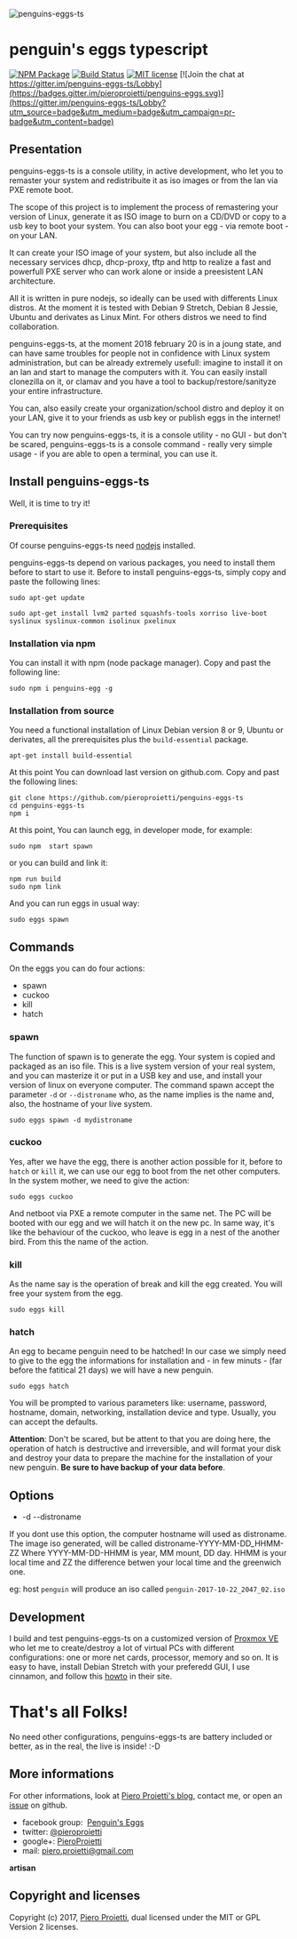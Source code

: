 
![penguins-eggs-ts](https://github.com/pieroproietti/penguins-eggs-ts/blob/master/src/assets/penguins-eggs.png?raw=true)
# penguin's eggs typescript

[![NPM Package](https://img.shields.io/npm/v/penguins-eggs.svg?style=flat)](https://npmjs.org/package/penguins-eggs-ts "View this project on npm")
[![Build Status](https://travis-ci.org/pieroproietti/penguins-eggs.svg?branch=master)](https://travis-ci.org/pieroproietti/penguins-eggs-ts)
[![MIT license](http://img.shields.io/badge/license-MIT-brightgreen.svg)](http://opensource.org/licenses/MIT)
[![Join the chat at https://gitter.im/penguins-eggs-ts/Lobby](https://badges.gitter.im/pieroproietti/penguins-eggs.svg)](https://gitter.im/penguins-eggs-ts/Lobby?utm_source=badge&utm_medium=badge&utm_campaign=pr-badge&utm_content=badge)


## Presentation
penguins-eggs-ts is a console utility, in active development, who let you to
remaster your system and redistribuite it as iso images or from the lan via PXE
remote boot.

The scope of this project is to implement the process of remastering your
version of Linux, generate it as ISO image to burn on a CD/DVD or copy to a usb
key to boot your system. You can also boot your egg - via remote boot - on your
LAN.

It can create your ISO image of your system, but also include all the necessary
services dhcp, dhcp-proxy, tftp and http to realize a fast and powerfull PXE
server who can work alone or inside a preesistent LAN architecture.

All it is written in pure nodejs, so ideally can be used with differents Linux
distros. At the moment it is tested with Debian 9 Stretch, Debian 8 Jessie,
Ubuntu and derivates as Linux Mint. For others distros we need to find
collaboration.

penguins-eggs-ts, at the moment 2018 february 20 is in a joung state, and can have
same troubles for people not in confidence with Linux system administration, but
can be already extremely usefull: imagine to install it on an lan and start to
manage the computers with it. You can easily install clonezilla on it, or clamav
and you have a tool to backup/restore/sanityze your entire infrastructure.

You can, also easily create your organization/school distro and deploy it on your
LAN, give it to your friends as usb key or publish eggs in the internet!

You can try now penguins-eggs-ts, it is a console utility - no GUI - but don't be
scared, penguins-eggs-ts is a console command - really very simple usage - if you
are able to open a terminal, you can use it.

## Install penguins-eggs-ts
Well, it is time to try it!

### Prerequisites
Of course penguins-eggs-ts need [nodejs](https://nodejs.org/en/download/package-manager/) installed.

penguins-eggs-ts depend on various packages, you need to install them before to
start to use it. Before to install penguins-eggs-ts, simply copy and paste the
following lines:

```sudo apt-get update```

```sudo apt-get install lvm2 parted squashfs-tools xorriso live-boot syslinux syslinux-common isolinux pxelinux```

### Installation via npm
You can install it with npm (node package manager). Copy and past the following line:

```sudo npm i penguins-egg -g```


### Installation from source
You need a functional installation of Linux Debian version 8 or 9,
Ubuntu or derivates, all the prerequisites plus the ``build-essential`` package.

```apt-get install build-essential```

At this point You can download last version on github.com. Copy and past the
following lines:

```
git clone https://github.com/pieroproietti/penguins-eggs-ts
cd penguins-eggs-ts
npm i
```

At this point, You can launch egg, in developer mode, for example:

```sudo npm  start spawn```

or you can build and link it:

```
npm run build
sudo npm link
```
And you can run eggs in usual way:

```sudo eggs spawn```

## Commands
On the eggs you can do four actions:
* spawn
* cuckoo
* kill
* hatch

### spawn
The function of spawn is to generate the egg. Your system is copied and packaged
as an iso file. This is a live system version of your real system, and you can
masterize it or put in a USB key and use, and install your version of linux on
everyone computer. The command spawn accept the parameter ```-d``` or
```--distroname``` who, as the name implies is the name and, also, the hostname
of your live system.

```sudo eggs spawn -d mydistroname```

### cuckoo
Yes, after we have the egg, there is another action possible for it, before to
``hatch`` or ``kill`` it, we can use our egg to boot from the net other computers.
In the system mother, we need to give the action:

```sudo eggs cuckoo```

And netboot via PXE a remote computer in the same net. The PC will be booted with
our egg and we will hatch it on the new pc. In same way, it's like the behaviour
of the cuckoo, who leave is egg in a nest of the another bird. From this the
name of the action.

### kill
As the name say is the operation of break and kill the egg created. You will
free your system from the egg.

```sudo eggs kill```

### hatch
An egg to became penguin need to be hatched! In our case we simply need to give
to the egg the informations for installation and - in few minuts - (far
  before the fatitical 21 days) we will have a new penguin.

```sudo eggs hatch```

You will be prompted to various parameters like: username, password, hostname,
domain, networking, installation device and type. Usually, you can accept the
defaults.

**Attention**: Don't be scared, but be attent to that you are doing here,
the operation of hatch is destructive and irreversible, and will format your
disk and destroy your data to prepare the machine for the installation of your
new penguin. **Be sure to have backup of your data before**.


## Options
* -d --distroname <distroname>

If you dont use this option, the computer hostname will used as distroname.
The image iso generated, will be called distroname-YYYY-MM-DD_HHMM-ZZ
Where YYYY-MM-DD-HHMM is year, MM mount, DD day. HHMM is your local time and
ZZ the difference betwen your local time and the greenwich one.

eg: host ``penguin`` will produce an iso called ``penguin-2017-10-22_2047_02.iso``


## Development
I build and test penguins-eggs-ts on a customized version of
[Proxmox VE](https://pve.proxmox.com/wiki/Main_Page) who let me to  create/destroy
a lot of virtual PCs with different configurations: one or more net cards,
processor, memory and so on. It is easy to have, install Debian Stretch
with your preferedd GUI, I use cinnamon, and follow this
[howto](https://pve.proxmox.com/wiki/Install_Proxmox_VE_on_Debian_Stretch) in their site.

# That's all Folks!
No need other configurations, penguins-eggs-ts are battery included or better, as
in the real, the live is inside! :-D

## More informations
For other informations, look at [Piero Proietti's blog](http://pieroproietti.github.com),
contact me, or open an [issue](https://github.com/pieroproietti/penguins-eggs-ts/issues) on github.

* facebook group:  [Penguin's Eggs](https://www.facebook.com/groups/128861437762355/)
* twitter: [@pieroproietti](https://twitter.com/pieroproietti)
* google+: [PieroProietti](https://plus.google.com/+PieroProietti)
* mail: piero.proietti@gmail.com

**artisan**

## Copyright and licenses
Copyright (c) 2017, [Piero Proietti](http://pieroproietti.github.com), dual licensed under the MIT or GPL Version 2 licenses.
